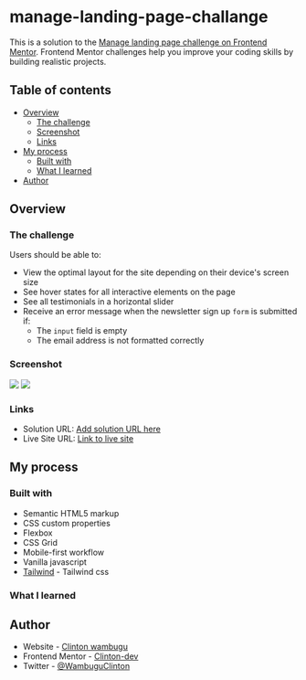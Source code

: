 # manage-landing-page-challange

This is a solution to the [Manage landing page challenge on Frontend Mentor](https://www.frontendmentor.io/challenges/manage-landing-page-SLXqC6P5). Frontend Mentor challenges help you improve your coding skills by building realistic projects.

## Table of contents

- [Overview](#overview)
  - [The challenge](#the-challenge)
  - [Screenshot](#screenshot)
  - [Links](#links)
- [My process](#my-process)
  - [Built with](#built-with)
  - [What I learned](#what-i-learned)
- [Author](#author)

## Overview

### The challenge

Users should be able to:

- View the optimal layout for the site depending on their device's screen size
- See hover states for all interactive elements on the page
- See all testimonials in a horizontal slider
- Receive an error message when the newsletter sign up `form` is submitted if:
  - The `input` field is empty
  - The email address is not formatted correctly

### Screenshot

![](./Screenshot.jpg)
![](./Screenshot2.jpg)

### Links

- Solution URL: [Add solution URL here](https://your-solution-url.com)
- Live Site URL: [Link to live site](https://631273504f16cf0a1c0a11f1--astounding-gingersnap-2b6cfa.netlify.app/)

## My process

### Built with

- Semantic HTML5 markup
- CSS custom properties
- Flexbox
- CSS Grid
- Mobile-first workflow
- Vanilla javascript
- [Tailwind](https://tailwindcss.com/) - Tailwind css


### What I learned


## Author

- Website - [Clinton wambugu](https://clintonwambugu-portfolio.herokuapp.com/)
- Frontend Mentor - [Clinton-dev](https://www.frontendmentor.io/profile/Clinton-dev)
- Twitter - [@WambuguClinton](https://twitter.com/WambuguClinton)


